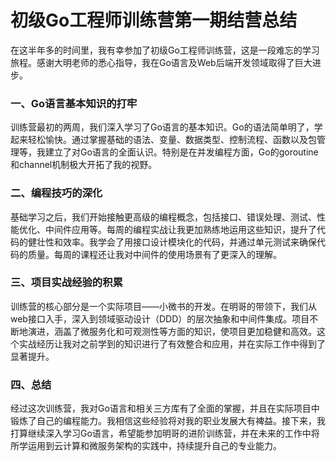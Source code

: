 # 初级Go工程师训练营第一期结营总结

在这半年多的时间里，我有幸参加了初级Go工程师训练营，这是一段难忘的学习旅程。感谢大明老师的悉心指导，我在Go语言及Web后端开发领域取得了巨大进步。

### 一、Go语言基本知识的打牢

训练营最初的两周，我们深入学习了Go语言的基本知识。Go的语法简单明了，学起来轻松愉快。通过掌握基础的语法、变量、数据类型、控制流程、函数以及包管理等，我建立了对Go语言的全面认识。特别是在并发编程方面，Go的goroutine和channel机制极大开拓了我的视野。

### 二、编程技巧的深化

基础学习之后，我们开始接触更高级的编程概念，包括接口、错误处理、测试、性能优化、中间件应用等。每周的编程实战让我更加熟练地运用这些知识，提升了代码的健壮性和效率。我学会了用接口设计模块化的代码，并通过单元测试来确保代码的质量。每周的课程还让我对中间件的使用场景有了更深入的理解。

### 三、项目实战经验的积累

训练营的核心部分是一个实际项目——小微书的开发。在明哥的带领下，我们从web接口入手，深入到领域驱动设计（DDD）的层次抽象和中间件集成。项目不断地演进，涵盖了微服务化和可观测性等方面的知识，使项目更加稳健和高效。这个实战经历让我对之前学到的知识进行了有效整合和应用，并在实际工作中得到了显著提升。

### 四、总结

经过这次训练营，我对Go语言和相关三方库有了全面的掌握，并且在实际项目中锻炼了自己的编程能力。我相信这些经验将对我的职业发展大有裨益。接下来，我打算继续深入学习Go语言，希望能参加明哥的进阶训练营，并在未来的工作中将所学运用到云计算和微服务架构的实践中，持续提升自己的专业能力。
